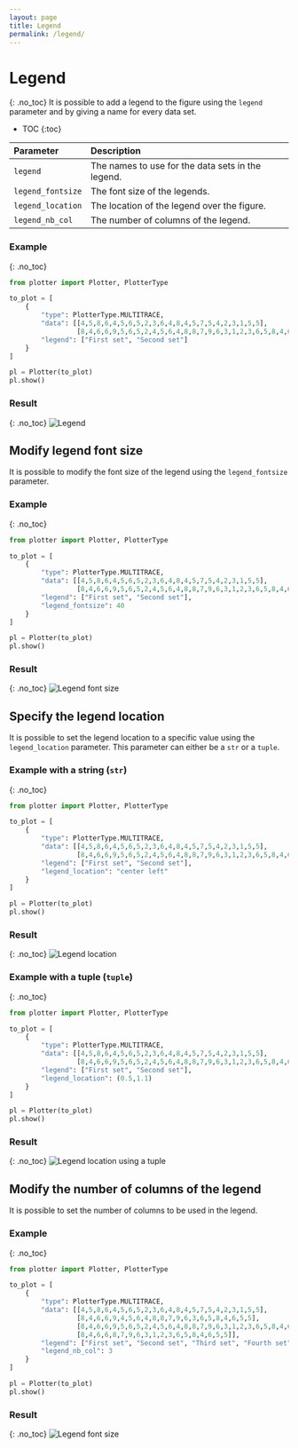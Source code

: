 ```yaml
---
layout: page
title: Legend
permalink: /legend/
---
```

# Legend
{: .no_toc}
It is possible to add a legend to the figure using the `legend` parameter and by
giving a name for every data set.

- TOC
{:toc}

| Parameter         | Description                                       |
| :-----            | :-----                                            |
| `legend`          | The names to use for the data sets in the legend. |
| `legend_fontsize` | The font size of the legends.                     |
| `legend_location` | The location of the legend over the figure.       |
| `legend_nb_col`   | The number of columns of the legend.              |

### Example
{: .no_toc}
```python
from plotter import Plotter, PlotterType

to_plot = [
    {
        "type": PlotterType.MULTITRACE,
        "data": [[4,5,8,6,4,5,6,5,2,3,6,4,8,4,5,7,5,4,2,3,1,5,5],
                 [8,4,6,6,9,5,6,5,2,4,5,6,4,8,8,7,9,6,3,1,2,3,6,5,8,4,6,5,5]],
        "legend": ["First set", "Second set"]
    }
]

pl = Plotter(to_plot)
pl.show()
```

### Result
{: .no_toc}
![Legend](/img/legend.png)

## Modify legend font size
It is possible to modify the font size of the legend using the `legend_fontsize`
parameter.

### Example
{: .no_toc}
```python
from plotter import Plotter, PlotterType

to_plot = [
    {
        "type": PlotterType.MULTITRACE,
        "data": [[4,5,8,6,4,5,6,5,2,3,6,4,8,4,5,7,5,4,2,3,1,5,5],
                 [8,4,6,6,9,5,6,5,2,4,5,6,4,8,8,7,9,6,3,1,2,3,6,5,8,4,6,5,5]],
        "legend": ["First set", "Second set"],
        "legend_fontsize": 40
    }
]

pl = Plotter(to_plot)
pl.show()
```

### Result
{: .no_toc}
![Legend font size](/img/legend_fontsize.png)

## Specify the legend location
It is possible to set the legend location to a specific value using the
`legend_location` parameter. This parameter can either be a `str` or a `tuple`.

### Example with a string (`str`)
{: .no_toc}
```python
from plotter import Plotter, PlotterType

to_plot = [
    {
        "type": PlotterType.MULTITRACE,
        "data": [[4,5,8,6,4,5,6,5,2,3,6,4,8,4,5,7,5,4,2,3,1,5,5],
                 [8,4,6,6,9,5,6,5,2,4,5,6,4,8,8,7,9,6,3,1,2,3,6,5,8,4,6,5,5]],
        "legend": ["First set", "Second set"],
        "legend_location": "center left"
    }
]

pl = Plotter(to_plot)
pl.show()
```

### Result
{: .no_toc}
![Legend location](/img/legend_location.png)

### Example with a tuple (`tuple`)
{: .no_toc}
```python
from plotter import Plotter, PlotterType

to_plot = [
    {
        "type": PlotterType.MULTITRACE,
        "data": [[4,5,8,6,4,5,6,5,2,3,6,4,8,4,5,7,5,4,2,3,1,5,5],
                 [8,4,6,6,9,5,6,5,2,4,5,6,4,8,8,7,9,6,3,1,2,3,6,5,8,4,6,5,5]],
        "legend": ["First set", "Second set"],
        "legend_location": (0.5,1.1)
    }
]

pl = Plotter(to_plot)
pl.show()
```

### Result
{: .no_toc}
![Legend location using a tuple](/img/legend_location_tuple.png)

## Modify the number of columns of the legend
It is possible to set the number of columns to be used in the legend.

### Example
{: .no_toc}
```python
from plotter import Plotter, PlotterType

to_plot = [
    {
        "type": PlotterType.MULTITRACE,
        "data": [[4,5,8,6,4,5,6,5,2,3,6,4,8,4,5,7,5,4,2,3,1,5,5],
                 [8,4,6,6,9,4,5,6,4,8,8,7,9,6,3,6,5,8,4,6,5,5],
                 [8,4,6,6,9,5,6,5,2,4,5,6,4,8,8,7,9,6,3,1,2,3,6,5,8,4,6,5,5],
                 [8,4,6,6,8,7,9,6,3,1,2,3,6,5,8,4,6,5,5]],
        "legend": ["First set", "Second set", "Third set", "Fourth set"],
        "legend_nb_col": 3
    }
]

pl = Plotter(to_plot)
pl.show()
```

### Result
{: .no_toc}
![Legend font size](/img/legend_nb_col.png)
